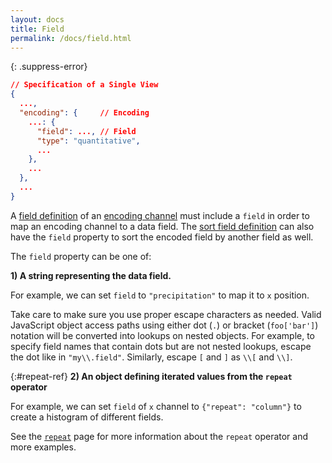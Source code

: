 ```yaml
---
layout: docs
title: Field
permalink: /docs/field.html
---
```


{: .suppress-error}
```json
// Specification of a Single View
{
  ...,
  "encoding": {     // Encoding
    ...: {
      "field": ..., // Field
      "type": "quantitative",
      ...
    },
    ...
  },
  ...
}
```

A [field definition](encoding.html#field-def) of an [encoding channel](encoding.html#channels) must include a `field` in order to map an encoding channel to a data field.  The [sort field definition](sort.html#sort-field) can also have the `field` property to sort the encoded field by another field as well.

The `field` property can be one of:

**1) A string representing the data field.**

For example, we can set `field` to `"precipitation"` to map it to `x` position.

<span class="vl-example" data-name="tick_dot"></span>

Take care to make sure you use proper escape characters as needed. Valid JavaScript object access paths using either dot (`.`) or bracket (`foo['bar']`) notation will be converted into lookups on nested objects. For example, to specify field names that contain dots but are not nested lookups, escape the dot like in `"my\\.field"`. Similarly, escape `[` and `]` as `\\[` and `\\]`.

{:#repeat-ref}
**2) An object defining iterated values from the `repeat` operator**

For example, we can set `field` of `x` channel to `{"repeat": "column"}` to create a histogram of different fields.

<span class="vl-example" data-name="repeat_histogram"></span>

See the [`repeat`](repeat.html) page for more information about the `repeat` operator and more examples.
